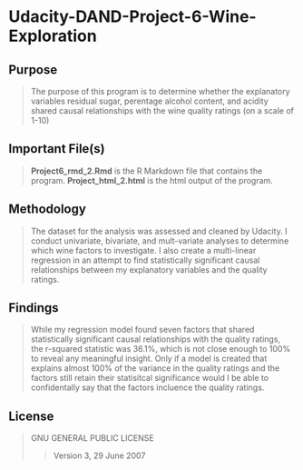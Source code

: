 # Udacity-DAND-Project-6-Wine-Exploration

## Purpose
> The purpose of this program is to determine whether the explanatory variables residual sugar, perentage alcohol content, and acidity shared causal relationships with the wine quality ratings (on a scale of 1-10)

## Important File(s)
> **Project6_rmd_2.Rmd** is the R Markdown file that contains the program. **Project_html_2.html** is the html output of the program.

## Methodology
> The dataset for the analysis was assessed and cleaned by Udacity. I conduct univariate, bivariate, and mult-variate analyses to determine which wine factors to investigate. I also create a multi-linear regression in an attempt to find statistically significant causal relationships between my explanatory variables and the quality ratings.

## Findings
> While my regression model found seven factors that shared statistically significant causal relationships with the quality ratings, the r-squared statistic was 36.1%, which is not close enough to 100% to reveal any meaningful insight. Only if a model is created that explains almost 100% of the variance in the quality ratings and the factors still retain their statisitcal significance would I be able to confidentally say that the factors incluence the quality ratings.

## License
> GNU GENERAL PUBLIC LICENSE
>> Version 3, 29 June 2007
